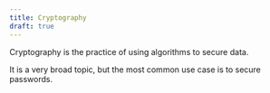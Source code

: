 ```yaml
---
title: Cryptography
draft: true
---
```

Cryptography is the practice of using algorithms to secure data.

It is a very broad topic, but the most common use case is to secure passwords.
